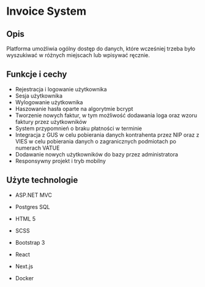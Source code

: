 # Invoice System

## Opis
Platforma umożliwia ogólny dostęp do danych, które wcześniej trzeba było wyszukiwać w różnych miejscach lub wpisywać ręcznie.

## Funkcje i cechy

* Rejestracja i logowanie użytkownika
* Sesja użytkownika
* Wylogowanie użytkownika
* Haszowanie hasła oparte na algorytmie bcrypt
* Tworzenie nowych faktur, w tym możliwość dodawania loga oraz wzoru faktury przez użytkowników
* System przypomnień o braku płatności w terminie
* Integracja z GUS w celu pobierania danych kontrahenta przez NIP oraz z VIES w celu pobierania danych o zagranicznych podmiotach po numerach VATUE
* Dodawanie nowych użytkowników do bazy przez administratora
* Responsywny projekt i tryb mobilny

## Użyte technologie

* ASP.NET MVC

* Postgres SQL

* HTML 5
* SCSS
* Bootstrap 3
* React
* Next.js
  
* Docker
